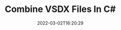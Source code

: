 ---
############################# Static ############################
layout: "auto-gen"
date: 2022-03-02T16:20:29
draft: false

############################# Head ############################
head_title: "Combine VSDX Files in C# | VSDX Merger"
head_description: "Combine multiple VSDX files into a single file using C# .NET documents merger API. Combine specific pages or page ranges from various documents to a single document."

############################# Header ############################
title: "Combine VSDX Files In C#"
description: "Combine multiple VSDX files into a single file using C# .NET documents merger API. Combine selected pages or page ranges from various source documents into a single resultant document."
bg_image: "https://cms.admin.containerize.com/templates/aspose/App_Themes/V3/images/bg/header1.png"
bg_overlay: false
button:
    enable: true
    icon: "fas fa-arrow-down"
    label: "Download Free Trial"
    link: "https://downloads.groupdocs.com/merger/net"

############################# SubMenu ############################
submenu:
    enable: true

    left:
        img_alt: "GroupDocs.Merger for .NET"
        image: "https://cms.admin.containerize.com/templates/groupdocs/images/product-logos/90x90-noborder/groupdocs-merger-net.png"
        product: "GroupDocs.Merger"
        platform: ".NET"

    middle:
        button:

            # button loop
            - link: "https://apireference.groupdocs.com/merger/net"
              text: "API Reference"

            # button loop
            - link: "https://github.com/groupdocs-merger"
              text: "Code Examples"

            # button loop
            - link: "https://products.groupdocs.app/merger/family"
              text: "Live Demos"

            # button loop
            - link: "https://purchase.groupdocs.com/pricing/merger/net"
              text: "Pricing"

    right:
        link_download: "https://downloads.groupdocs.com/merger"
        link_learn: "https://docs.groupdocs.com/merger/net"
        link_buy: "https://purchase.groupdocs.com"

############################# About ############################
about:
    enable: true
    title: "About GroupDocs.Merger for .NET API"
    content: |
        [GroupDocs.Merger for .NET](/merger/net/) offers a simple solution to safely merge & split between a wide range of document formats including PDF, Microsoft Office (Word, Excel, PowerPoint, OneNote), OpenDocument, HTML, images and many others within .NET applications. By adding just a few lines of the code, perform several document operations such as move, remove, rotate, swap, extract or change the orientation of pages within the documents. The documents merging API also supports previewing document pages as an image to analyse the document structure, formatting and content on the page.
        
        GroupDocs.Merger APIs are well supported on all major operating systems and platforms including .NET Framework, .NET Standard, .NET Core, Mono and Xamarin.

############################# Steps ############################
steps:
    enable: true
    title_left: "How to Combine Multiple VSDX Files"
    content_left: |
        [GroupDocs.Merger](/merger/net/) makes it easy for .NET developers to combine two or more VSDX files within their applications by implementing a few easy steps.

        *   Create new instance of **Merger**and pass source document path as a constructor parameter.
        *   Call **Join** of **Merger** class e and pass second source document path.
        *   Call **Save** of **Merger** class e to save the merged document.
        
    title_right: "System Requirements"
    content_right: |
        GroupDocs.Merger for .NET APIs are supported on all major platforms and operating systems. Before executing the code below, please make sure that you have the following prerequisites installed on your system.

        *   Operating Systems: Microsoft Windows, Linux, MacOS
        *   Development Environments: Visual Studio, Xamarin, MonoDevelop
        *   Frameworks: .NET Framework, .NET Standard, .NET Core, Mono
        *   Download the latest version of GroupDocs.Merger for .NET from [NuGet](https://www.nuget.org/packages/GroupDocs.Merger)
        
    code: |
        ```cs
        // Combine VSDX files using GroupDocs.Merger API
        // Instantiate Merger with input VSDX document
        using (Merger merger = new Merger("input1.vsdx"))
          {
            // Call Join method of Merger class instance and pass second source document path
            merger.Join("input2.vsdx");
            
            // Call Save method of Merger class instance to save merged document
            merger.Save("merged-file.vsdx");
          }
        ```

############################# Demos ############################
demos:
    enable: true
    title: "Live Demos - Online App to Combine Documents"
    content: |
        Combine more than one VSDX files right now by visiting [GroupDocs.Merger Live Demos](https://products.groupdocs.app/merger/family) website.  
        The live demo has the following benefits
        
############################# About Formats ############################
about_formats:
    enable: true
    format:
        # format loop
        - icon: "far fa-file-alt"
          title: "About VSDX File Format"
          content: |
            Files with .VSDX extension represents Microsoft Visio file format introduced from Microsoft Office 2013 onward. It was developed to replace the binary file format, .VSD, which is supported by earlier versions of Microsoft Visio. It is also supported on Visio Services in Microsoft SharePoint Server 2013 and does not require an intermediary file format for publishing to SharePoint Server.

          link: "https://docs.fileformat.com/image/vsdx/"

############################# More Formats ############################
more_formats:
    enable: true
    title: "Merging Other Document Formats"
    content: |
        .NET documents merger API for file formats and images. Combine together some of the popular document formats as stated below.
    format: 
        # format loop
        - name: "Combine BMP Files"
          link: "https://products.groupdocs.com/merger/net/combine/bmp/"
          description: "Bitmap File Format"

        # format loop
        - name: "Combine CSV Files"
          link: "https://products.groupdocs.com/merger/net/combine/csv/"
          description: "Comma Separated Values File"

        # format loop
        - name: "Combine DOC Files"
          link: "https://products.groupdocs.com/merger/net/combine/doc/"
          description: "Microsoft Word Document"

        # format loop
        - name: "Combine DOCM Files"
          link: "https://products.groupdocs.com/merger/net/combine/docm/"
          description: "Microsoft Word Macro-Enabled Document"

        # format loop
        - name: "Combine DOCX Files"
          link: "https://products.groupdocs.com/merger/net/combine/docx/"
          description: "Microsoft Word Open XML Document"

        # format loop
        - name: "Combine DOT Files"
          link: "https://products.groupdocs.com/merger/net/combine/dot/"
          description: "Microsoft Word Document Template"

        # format loop
        - name: "Combine DOTM Files"
          link: "https://products.groupdocs.com/merger/net/combine/dotm/"
          description: "Microsoft Word Macro-Enabled Template"

        # format loop
        - name: "Combine DOTX Files"
          link: "https://products.groupdocs.com/merger/net/combine/dotx/"
          description: "Word Open XML Document Template"

        # format loop
        - name: "Combine EPUB Files"
          link: "https://products.groupdocs.com/merger/net/combine/epub/"
          description: "Digital E-Book File Format"

        # format loop
        - name: "Combine HTML Files"
          link: "https://products.groupdocs.com/merger/net/combine/html/"
          description: "Hyper Text Markup Language"

        # format loop
        - name: "Combine MHT Files"
          link: "https://products.groupdocs.com/merger/net/combine/mht/"
          description: "MIME Encapsulation of Aggregate HTML"

        # format loop
        - name: "Combine MHTML Files"
          link: "https://products.groupdocs.com/merger/net/combine/mhtml/"
          description: "MIME Encapsulation of Aggregate HTML"

        # format loop
        - name: "Combine ODP Files"
          link: "https://products.groupdocs.com/merger/net/combine/odp/"
          description: "OpenDocument Presentation File Format"

        # format loop
        - name: "Combine ODS Files"
          link: "https://products.groupdocs.com/merger/net/combine/ods/"
          description: "Open Document Spreadsheet"

        # format loop
        - name: "Combine ODT Files"
          link: "https://products.groupdocs.com/merger/net/combine/odt/"
          description: "Open Document Text"

        # format loop
        - name: "Combine OTP Files"
          link: "https://products.groupdocs.com/merger/net/combine/otp/"
          description: "Origin Graph Template"

        # format loop
        - name: "Combine OTT Files"
          link: "https://products.groupdocs.com/merger/net/combine/ott/"
          description: "Open Document Template"

        # format loop
        - name: "Combine PDF Files"
          link: "https://products.groupdocs.com/merger/net/combine/pdf/"
          description: "Portable Document"

        # format loop
        - name: "Combine PNG Files"
          link: "https://products.groupdocs.com/merger/net/combine/png/"
          description: "Portable Network Graphic"

        # format loop
        - name: "Combine POTM Files"
          link: "https://products.groupdocs.com/merger/net/combine/potm/"
          description: "Microsoft PowerPoint Template"

        # format loop
        - name: "Combine POTX Files"
          link: "https://products.groupdocs.com/merger/net/combine/potx/"
          description: "Microsoft PowerPoint Open XML Template"

        # format loop
        - name: "Combine PPS Files"
          link: "https://products.groupdocs.com/merger/net/combine/pps/"
          description: "Microsoft PowerPoint Slide Show"

        # format loop
        - name: "Combine PPSM Files"
          link: "https://products.groupdocs.com/merger/net/combine/ppsm/"
          description: "Microsoft PowerPoint Slide Show"

        # format loop
        - name: "Combine PPSX Files"
          link: "https://products.groupdocs.com/merger/net/combine/ppsx/"
          description: "PowerPoint Open XML Slide Show"

        # format loop
        - name: "Combine PPT Files"
          link: "https://products.groupdocs.com/merger/net/combine/ppt/"
          description: "PowerPoint Presentation"

        # format loop
        - name: "Combine PPTM Files"
          link: "https://products.groupdocs.com/merger/net/combine/pptm/"
          description: "Microsoft PowerPoint Presentation"

        # format loop
        - name: "Combine PPTX Files"
          link: "https://products.groupdocs.com/merger/net/combine/pptx/"
          description: "PowerPoint Open XML Presentation"

        # format loop
        - name: "Combine PS Files"
          link: "https://products.groupdocs.com/merger/net/combine/ps/"
          description: "PostScript (PS)"

        # format loop
        - name: "Combine RTF Files"
          link: "https://products.groupdocs.com/merger/net/combine/rtf/"
          description: "Rich Text File Format"

        # format loop
        - name: "Combine TEX Files"
          link: "https://products.groupdocs.com/merger/net/combine/tex/"
          description: "LaTeX Source Document"

        # format loop
        - name: "Combine TIF Files"
          link: "https://products.groupdocs.com/merger/net/combine/tif/"
          description: "Tagged Image File Format"

        # format loop
        - name: "Combine TIFF Files"
          link: "https://products.groupdocs.com/merger/net/combine/tiff/"
          description: "Tagged Image File Format"

        # format loop
        - name: "Combine TSV Files"
          link: "https://products.groupdocs.com/merger/net/combine/tsv/"
          description: "Tab Separated Values File"

        # format loop
        - name: "Combine TXT Files"
          link: "https://products.groupdocs.com/merger/net/combine/txt/"
          description: "Plain Text File Format"

        # format loop
        - name: "Combine VDX Files"
          link: "https://products.groupdocs.com/merger/net/combine/vdx/"
          description: "Microsoft Visio XML Drawing File Format"

        # format loop
        - name: "Combine VSDM Files"
          link: "https://products.groupdocs.com/merger/net/combine/vsdm/"
          description: "Visio Macro-Enabled Drawing"

        # format loop
        - name: "Combine VSSM Files"
          link: "https://products.groupdocs.com/merger/net/combine/vssm/"
          description: "Microsoft Visio Macro Enabled File Format"

        # format loop
        - name: "Combine VSSX Files"
          link: "https://products.groupdocs.com/merger/net/combine/vssx/"
          description: "Visio Stencil File Format"

        # format loop
        - name: "Combine VSTM Files"
          link: "https://products.groupdocs.com/merger/net/combine/vstm/"
          description: "Visio Macro-Enabled Drawing Template"

        # format loop
        - name: "Combine VSTX Files"
          link: "https://products.groupdocs.com/merger/net/combine/vstx/"
          description: "Microsoft Visio File Format"

        # format loop
        - name: "Combine VSX Files"
          link: "https://products.groupdocs.com/merger/net/combine/vsx/"
          description: "Vector Scalar Extension"

        # format loop
        - name: "Combine VTX Files"
          link: "https://products.groupdocs.com/merger/net/combine/vtx/"
          description: "Microsoft Visio Drawing Template"

        # format loop
        - name: "Combine XLAM Files"
          link: "https://products.groupdocs.com/merger/net/combine/xlam/"
          description: "Microsoft Excel Macro-Enabled Add-In"

        # format loop
        - name: "Combine XLS Files"
          link: "https://products.groupdocs.com/merger/net/combine/xls/"
          description: "Microsoft Excel Binary File Format"

        # format loop
        - name: "Combine XLSB Files"
          link: "https://products.groupdocs.com/merger/net/combine/xlsb/"
          description: "Microsoft Excel Binary Spreadsheet File"

        # format loop
        - name: "Combine XLSM Files"
          link: "https://products.groupdocs.com/merger/net/combine/xlsm/"
          description: "Microsoft Excel Macro-Enabled Spreadsheet"

        # format loop
        - name: "Combine XLSX Files"
          link: "https://products.groupdocs.com/merger/net/combine/xlsx/"
          description: "Microsoft Excel Open XML Spreadsheet"

        # format loop
        - name: "Combine XLT Files"
          link: "https://products.groupdocs.com/merger/net/combine/xlt/"
          description: "Microsoft Excel Template"

        # format loop
        - name: "Combine XLTM Files"
          link: "https://products.groupdocs.com/merger/net/combine/xltm/"
          description: "Microsoft Excel Macro-Enabled Template"

        # format loop
        - name: "Combine XLTX Files"
          link: "https://products.groupdocs.com/merger/net/combine/xltx/"
          description: "Microsoft Excel Open XML Template"

        # format loop
        - name: "Combine XPS Files"
          link: "https://products.groupdocs.com/merger/net/combine/xps/"
          description: "Open XML Paper Specification"



############################# Back to top ###############################
back_to_top:
    enable: true
---